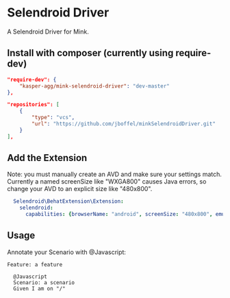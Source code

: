 # Selendroid Driver

A Selendroid Driver for Mink.

## Install with composer (currently using require-dev)
```json
"require-dev": {
    "kasper-agg/mink-selendroid-driver": "dev-master"
},

"repositories": [
    {
        "type": "vcs",
        "url": "https://github.com/jboffel/minkSelendroidDriver.git"
    }
],
```

## Add the Extension

Note: you must manually create an AVD and make sure your settings match. Currently a named screenSize like "WXGA800" causes Java errors, so change your AVD to an explicit size like "480x800".
```yml
  Selendroid\BehatExtension\Extension:
    selendroid:
      capabilities: {browserName: "android", screenSize: "480x800", emulator: true, platformVersion: "19"}
```

## Usage
Annotate your Scenario with @Javascript:
```
Feature: a feature
  
  @Javascript
  Scenario: a scenario
  Given I am on "/"
```
